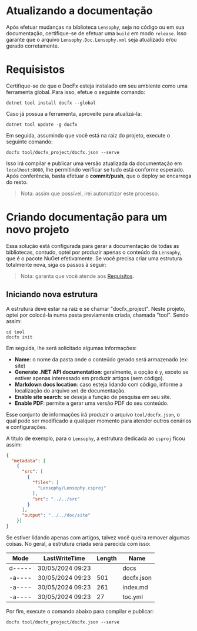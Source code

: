 # Atualizando a documentação
Após efetuar mudanças na biblioteca `Lensophy`, seja no código ou em sua documentação, certifique-se de efetuar uma `build`
em modo `release`. Isso garante que o arquivo `Lensophy.Doc.Lensophy.xml` seja atualizado e/ou gerado corretamente.

# Requisistos
Certifique-se de que o DocFx esteja instalado em seu ambiente como uma ferramenta global. Para isso, efetue o seguinte comando:

```batch
dotnet tool install docfx --global
```
Caso já possua a ferramenta, aproveite para atualizá-la:

```batch
dotnet tool update -g docfx
```
Em seguida, assumindo que você está na raiz do projeto, execute o seguinte comando:

```batch
docfx tool/docfx_project/docfx.json --serve
```
Isso irá compilar e publicar uma versão atualizada da documentação em `localhost:8080`, lhe permitindo verificar se tudo está 
conforme esperado. Após conferência, basta efetuar o **commit/push**, que o deploy se encarrega do resto.

>Nota: assim que possível, irei automatizar este processo.</i>

# Criando documentação para um novo projeto
Essa solução está configurada para gerar a documentação de todas as bibliotecas, contudo, optei por produzir apenas o conteúdo
da `Lensophy`, que é o pacote NuGet efetivamente. Se você precisa criar uma estrutura totalmente nova, siga os passos à seguir:

>Nota: garanta que você atende aos [Requisitos](#requisistos).

## Iniciando nova estrutura
A estrutura deve estar na raiz e se chamar "docfx_project". Neste projeto, optei por colocá-la numa pasta previamente criada,
chamada "tool". Sendo assim:

```batch
cd tool
docfx init
```
Em seguida, lhe será solicitado algumas informações:
- **Name**: o nome da pasta onde o conteúdo gerado será armazenado (ex: site)
- **Generate .NET API documentation**: geralmente, a opção é `y`, exceto se estiver apenas interessado em produzir artigos (sem código).
- **Markdown docs location**: caso esteja lidando com código, informe a localização do arquivo `xml` de documentação.
- **Enable site search**: se deseja a função de pesquisa em seu site.
- **Enable PDF**: permite a gerar uma versão PDF do seu conteúdo.

Esse conjunto de informações irá produzir o arquivo `tool/docfx.json`, o qual pode ser modificado a qualquer momento para atender
outros cenários e configurações.

A título de exemplo, para o `Lensophy`, a estrutura dedicada ao `csproj` ficou assim:

```json
{
  "metadata": [
    {
      "src": [
        {
          "files": [
            "Lensophy/Lensophy.csproj"
          ],
          "src": "../../src"
        }
      ],
      "output": "../../doc/site"
    }]
}
```
Se estiver lidando apenas com artigos, talvez você queira remover algumas coisas. No geral, a estrutura criada será parecida
com isso:

| Mode   | LastWriteTime        | Length | Name       |
|--------|----------------------|--------|------------|
| d----- | 30/05/2024     09:23 |        | docs       |
| -a---- | 30/05/2024     09:23 | 501    | docfx.json |                                                                                                                                                                         
| -a---- | 30/05/2024     09:23 | 261    | index.md   |
| -a---- | 30/05/2024     09:23 | 27     | toc.yml    |


Por fim, execute o comando abaixo para compilar e publicar:

```batch
docfx tool/docfx_project/docfx.json --serve
```